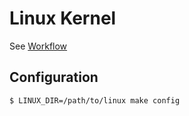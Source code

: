 # Linux Kernel

See [Workflow](https://github.com/rikonor/sev-snp-deps/blob/linux-kernel/.github/workflows/actions.yml)

## Configuration

```sh
$ LINUX_DIR=/path/to/linux make config
```
